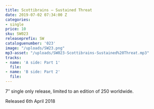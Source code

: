 ```yaml
---
title: Scottibrains – Sustained Threat
date: 2019-07-02 07:34:00 Z
categories:
- single
price: 10
sku: SW023
releaseprefix: SW
cataloguenumber: '023'
image: "/uploads/SW23.png"
mp3-asset: "/uploads/SW023-Scottibrains-Sustained%20Threat.mp3"
tracks:
- name: 'A side: Part 1'
  file: 
- name: 'B side: Part 2'
  file: 
---
```


7″ single only release, limited to an edition of 250 worldwide.

Released 6th April 2018